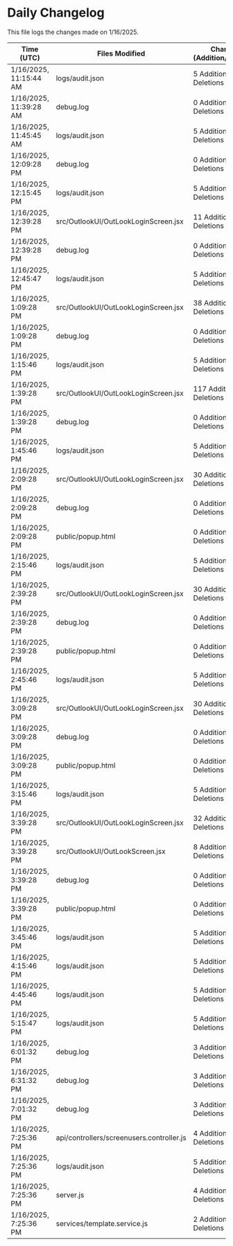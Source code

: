 # Daily Changelog

This file logs the changes made on 1/16/2025.

| Time (UTC)             | Files Modified                    | Changes (Addition/Deletion) |
|------------------------|-----------------------------------|-----------------------------|
| 1/16/2025, 11:15:44 AM | logs/audit.json | 5 Additions & 0 Deletions |
| 1/16/2025, 11:39:28 AM | debug.log | 0 Additions & 0 Deletions|
| 1/16/2025, 11:45:45 AM | logs/audit.json | 5 Additions & 0 Deletions|
| 1/16/2025, 12:09:28 PM | debug.log | 0 Additions & 0 Deletions|
| 1/16/2025, 12:15:45 PM | logs/audit.json | 5 Additions & 0 Deletions|
| 1/16/2025, 12:39:28 PM | src/OutlookUI/OutLookLoginScreen.jsx | 11 Additions & 1 Deletions|
| 1/16/2025, 12:39:28 PM | debug.log | 0 Additions & 0 Deletions|
| 1/16/2025, 12:45:47 PM | logs/audit.json | 5 Additions & 0 Deletions|
| 1/16/2025, 1:09:28 PM | src/OutlookUI/OutLookLoginScreen.jsx | 38 Additions & 3 Deletions|
| 1/16/2025, 1:09:28 PM | debug.log | 0 Additions & 0 Deletions|
| 1/16/2025, 1:15:46 PM | logs/audit.json | 5 Additions & 0 Deletions|
| 1/16/2025, 1:39:28 PM | src/OutlookUI/OutLookLoginScreen.jsx | 117 Additions & 3 Deletions|
| 1/16/2025, 1:39:28 PM | debug.log | 0 Additions & 0 Deletions|
| 1/16/2025, 1:45:46 PM | logs/audit.json | 5 Additions & 0 Deletions|
| 1/16/2025, 2:09:28 PM | src/OutlookUI/OutLookLoginScreen.jsx | 30 Additions & 4 Deletions|
| 1/16/2025, 2:09:28 PM | debug.log | 0 Additions & 0 Deletions|
| 1/16/2025, 2:09:28 PM | public/popup.html | 0 Additions & 0 Deletions|
| 1/16/2025, 2:15:46 PM | logs/audit.json | 5 Additions & 0 Deletions|
| 1/16/2025, 2:39:28 PM | src/OutlookUI/OutLookLoginScreen.jsx | 30 Additions & 4 Deletions|
| 1/16/2025, 2:39:28 PM | debug.log | 0 Additions & 0 Deletions|
| 1/16/2025, 2:39:28 PM | public/popup.html | 0 Additions & 0 Deletions|
| 1/16/2025, 2:45:46 PM | logs/audit.json | 5 Additions & 0 Deletions|
| 1/16/2025, 3:09:28 PM | src/OutlookUI/OutLookLoginScreen.jsx | 30 Additions & 4 Deletions|
| 1/16/2025, 3:09:28 PM | debug.log | 0 Additions & 0 Deletions|
| 1/16/2025, 3:09:28 PM | public/popup.html | 0 Additions & 0 Deletions|
| 1/16/2025, 3:15:46 PM | logs/audit.json | 5 Additions & 0 Deletions|
| 1/16/2025, 3:39:28 PM | src/OutlookUI/OutLookLoginScreen.jsx | 32 Additions & 4 Deletions|
| 1/16/2025, 3:39:28 PM | src/OutlookUI/OutLookScreen.jsx | 8 Additions & 1 Deletions|
| 1/16/2025, 3:39:28 PM | debug.log | 0 Additions & 0 Deletions|
| 1/16/2025, 3:39:28 PM | public/popup.html | 0 Additions & 0 Deletions|
| 1/16/2025, 3:45:46 PM | logs/audit.json | 5 Additions & 0 Deletions|
| 1/16/2025, 4:15:46 PM | logs/audit.json | 5 Additions & 0 Deletions|
| 1/16/2025, 4:45:46 PM | logs/audit.json | 5 Additions & 5 Deletions|
| 1/16/2025, 5:15:47 PM | logs/audit.json | 5 Additions & 5 Deletions|
| 1/16/2025, 6:01:32 PM | debug.log | 3 Additions & 0 Deletions|
| 1/16/2025, 6:31:32 PM | debug.log | 3 Additions & 0 Deletions|
| 1/16/2025, 7:01:32 PM | debug.log | 3 Additions & 0 Deletions|
| 1/16/2025, 7:25:36 PM | api/controllers/screenusers.controller.js | 4 Additions & 4 Deletions|
| 1/16/2025, 7:25:36 PM | logs/audit.json | 5 Additions & 5 Deletions|
| 1/16/2025, 7:25:36 PM | server.js | 4 Additions & 4 Deletions|
| 1/16/2025, 7:25:36 PM | services/template.service.js | 2 Additions & 2 Deletions|
